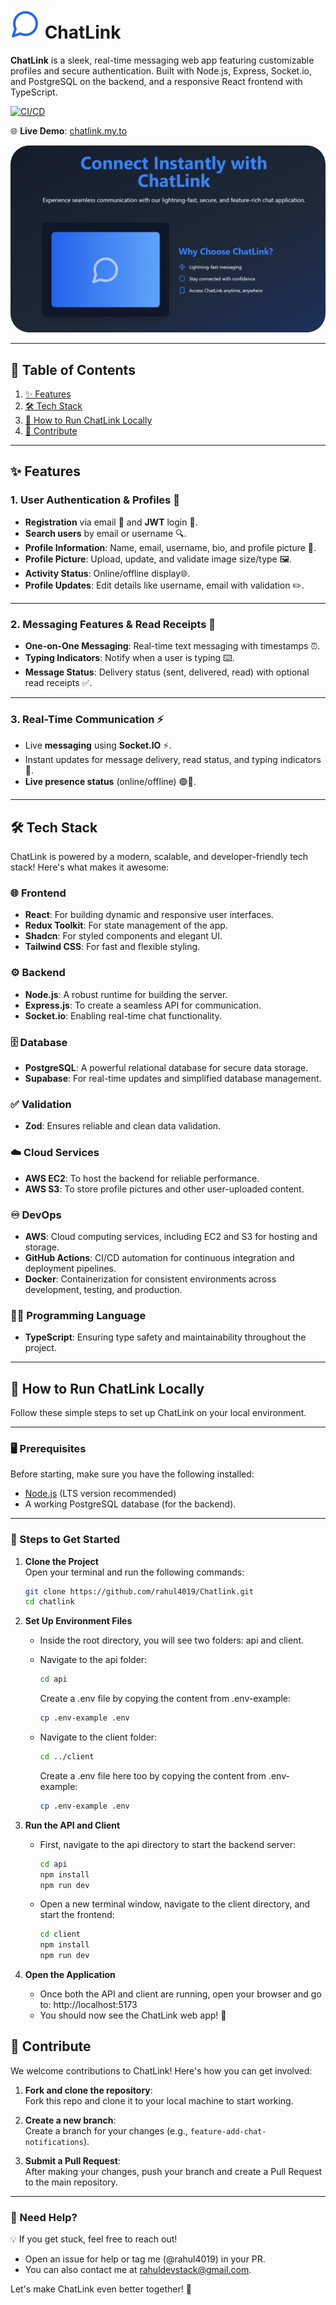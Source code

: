 # ![](./client/public/chatlink.svg) ChatLink

**ChatLink** is a sleek, real-time messaging web app featuring customizable profiles and secure authentication. Built with Node.js, Express, Socket.io, and PostgreSQL on the backend, and a responsive React frontend with TypeScript.

[![CI/CD](https://github.com/rahul4019/ChatLink/actions/workflows/deploy-to-ec2.yml/badge.svg)](https://github.com/rahul4019/ChatLink/actions/workflows/deploy-to-ec2.yml)

🌐 **Live Demo**: [chatlink.my.to](http://chatlink.my.to)

<img src="./client/src/assets/banner.png" alt="Image Description" width="full" style="border-radius: 30px;">

---

## 📑 Table of Contents

1. [✨ Features](#-features)
2. [🛠️ Tech Stack](#️-tech-stack)
3. [🚀 How to Run ChatLink Locally](#-how-to-run-chatlink-locally)
4. [🎉 Contribute](#-contribute)

---

## ✨ Features

### 1. **User Authentication & Profiles** 👤

- **Registration** via email 📧 and **JWT** login 🔑.
- **Search users** by email or username 🔍.
- **Profile Information**: Name, email, username, bio, and profile picture 📸.
- **Profile Picture**: Upload, update, and validate image size/type 🖼️.
- **Activity Status**: Online/offline display🌐.
- **Profile Updates**: Edit details like username, email with validation ✏️.

---

### 2. **Messaging Features & Read Receipts** 💬

- **One-on-One Messaging**: Real-time text messaging with timestamps ⏰.
- **Typing Indicators**: Notify when a user is typing ⌨️.
- **Message Status**: Delivery status (sent, delivered, read) with optional read receipts ✅.

---

### 3. **Real-Time Communication** ⚡

- Live **messaging** using **Socket.IO** ⚡.
- Instant updates for message delivery, read status, and typing indicators 📲.
- **Live presence status** (online/offline) 🟢🔴.

---

## 🛠️ Tech Stack

ChatLink is powered by a modern, scalable, and developer-friendly tech stack! Here's what makes it awesome:

### 🌐 **Frontend**

- **React**: For building dynamic and responsive user interfaces.
- **Redux Toolkit**: For state management of the app.
- **Shadcn**: For styled components and elegant UI.
- **Tailwind CSS**: For fast and flexible styling.

### ⚙️ **Backend**

- **Node.js**: A robust runtime for building the server.
- **Express.js**: To create a seamless API for communication.
- **Socket.io**: Enabling real-time chat functionality.

### 🗄️ **Database**

- **PostgreSQL**: A powerful relational database for secure data storage.
- **Supabase**: For real-time updates and simplified database management.

### ✅ **Validation**

- **Zod**: Ensures reliable and clean data validation.

### ☁️ **Cloud Services**

- **AWS EC2**: To host the backend for reliable performance.
- **AWS S3**: To store profile pictures and other user-uploaded content.

### ♾️ **DevOps**

- **AWS**: Cloud computing services, including EC2 and S3 for hosting and storage.
- **GitHub Actions**: CI/CD automation for continuous integration and deployment pipelines.
- **Docker**: Containerization for consistent environments across development, testing, and production.

### 🧑‍💻 **Programming Language**

- **TypeScript**: Ensuring type safety and maintainability throughout the project.

---

## 🚀 How to Run ChatLink Locally

Follow these simple steps to set up ChatLink on your local environment.

---

### 🖥️ Prerequisites

Before starting, make sure you have the following installed:

- [Node.js](https://nodejs.org/) (LTS version recommended)
- A working PostgreSQL database (for the backend).

---

### 📝 Steps to Get Started

1. **Clone the Project**  
   Open your terminal and run the following commands:

   ```bash
   git clone https://github.com/rahul4019/Chatlink.git
   cd chatlink
   ```

2. **Set Up Environment Files**

    - Inside the root directory, you will see two folders: api and client.
    - Navigate to the api folder:
        ```bash
        cd api
        ```
    
        Create a .env file by copying the content from .env-example:
        ```bash
        cp .env-example .env
        ```

    - Navigate to the client folder:
        ```bash
        cd ../client
        ```

        Create a .env file here too by copying the content from .env-example:
        ```bash
        cp .env-example .env
        ```

3. **Run the API and Client**

    - First, navigate to the api directory to start the backend server:
        ```bash
        cd api
        npm install
        npm run dev
        ```

    - Open a new terminal window, navigate to the client directory, and start the frontend:
        ```bash
        cd client
        npm install
        npm run dev
        ```

4. **Open the Application**

    - Once both the API and client are running, open your browser and go to: http://localhost:5173
    - You should now see the ChatLink web app! 🎉

## 🎉 Contribute

We welcome contributions to ChatLink! Here's how you can get involved:

1. **Fork and clone the repository**:  
   Fork this repo and clone it to your local machine to start working.

2. **Create a new branch**:  
   Create a branch for your changes (e.g., `feature-add-chat-notifications`).

3. **Submit a Pull Request**:  
   After making your changes, push your branch and create a Pull Request to the main repository.

---

### 🤝 Need Help?

💡 If you get stuck, feel free to reach out!

- Open an issue for help or tag me (@rahul4019) in your PR.
- You can also contact me at [rahuldevstack@gmail.com](mailto:rahuldevstack@gmail.com).

Let's make ChatLink even better together! 🚀
